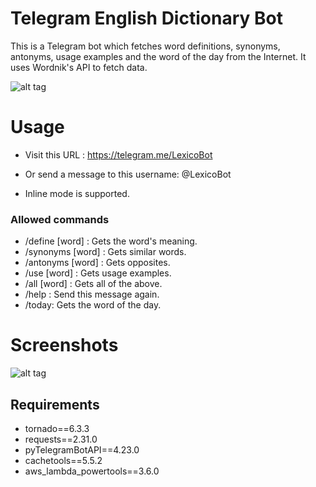 Telegram English Dictionary Bot
===============================

This is a Telegram bot which fetches word definitions, synonyms, antonyms, usage examples and the word of the day from the Internet.
It uses Wordnik's API to fetch data. 

![alt tag](http://i.imgur.com/Jhvxues.png)

Usage
=====

* Visit this URL : https://telegram.me/LexicoBot 

* Or send a message to this username: @LexicoBot

* Inline mode is supported. 

### Allowed commands
* /define [word] : Gets the word's meaning.
* /synonyms [word] : Gets similar words.
* /antonyms [word] : Gets opposites.
* /use [word] : Gets usage examples. 
* /all [word] : Gets all of the above.
* /help : Send this message again.
* /today: Gets the word of the day.

Screenshots
===============

![alt tag](http://i.imgur.com/5bJNzkC.gif)

Requirements
------------

* tornado==6.3.3
* requests==2.31.0
* pyTelegramBotAPI==4.23.0
* cachetools==5.5.2
* aws_lambda_powertools==3.6.0
